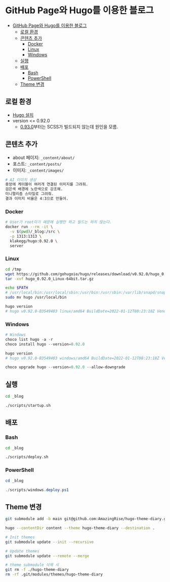 # GitHub Page와 Hugo를 이용한 블로그

- [GitHub Page와 Hugo를 이용한 블로그](#github-page와-hugo를-이용한-블로그)
  - [로컬 환경](#로컬-환경)
  - [콘텐츠 추가](#콘텐츠-추가)
    - [Docker](#docker)
    - [Linux](#linux)
    - [Windows](#windows)
  - [실행](#실행)
  - [배포](#배포)
    - [Bash](#bash)
    - [PowerShell](#powershell)
  - [Theme 변경](#theme-변경)

## 로컬 환경

- [Hugo 설치](https://gohugo.io/getting-started/installing/)
- version <= 0.92.0
  - [0.93.0](https://github.com/gohugoio/hugo/releases/tag/v0.93.0)부터는 SCSS가 빌드되지 않는데 원인을 모름.

## 콘텐츠 추가

- about 페이지: `_content/about/`
- 포스트: `_content/posts/`
- 이미지: `_content/images/`

```sh
# AI 이미지 생성
중앙에 케이블이 여러개 연결된 이미지를 그려줘.
검은색 배경에 노란색으로 강조해.
미니멀리즘 스타일로 그려줘.
결과 이미지 비율은 4:3으로 만들어.
```

### Docker

```sh
# User가 root이기 때문에 실행만 하고 빌드는 하지 않는다.
docker run --rm -it \
  -v $(pwd)/_blog:/src \
  -p 1313:1313 \
  klakegg/hugo:0.92.0 \
  server
```

### Linux

```sh
cd /tmp
wget https://github.com/gohugoio/hugo/releases/download/v0.92.0/hugo_0.92.0_Linux-64bit.tar.gz
tar -xvf hugo_0.92.0_Linux-64bit.tar.gz
```

```sh
echo $PATH
# /usr/local/bin:/usr/local/sbin:/usr/bin:/usr/sbin:/var/lib/snapd/snap/bin:...
sudo mv hugo /usr/local/bin
```

```sh
hugo version
# hugo v0.92.0-B3549403 linux/amd64 BuildDate=2022-01-12T08:23:18Z VendorInfo=gohugoio
```

### Windows

```ps1
# Windows
choco list hugo -a -r
choco install hugo --version=0.92.0
```

```ps1
hugo version
# hugo v0.92.0-B3549403 windows/amd64 BuildDate=2022-01-12T08:23:18Z VendorInfo=gohugoio
```

```ps1
choco upgrade hugo --version=0.92.0 --allow-downgrade
```

## 실행

```bash
cd _blog

./scripts/startup.sh
```

## 배포

### Bash

```bash
cd _blog

./scripts/deploy.sh
```

### PowerShell

```ps1
cd _blog

./scripts/windows.deploy.ps1
```

## Theme 변경

```sh
git submodule add -b main git@github.com:AmazingRise/hugo-theme-diary.git themes/hugo-theme-diary
```

```sh
hugo --contentDir content --theme hugo-theme-diary --destination .
```

```sh
# Init themes
git submodule update --init --recursive

# Update themes
git submodule update --remote --merge

# theme submodule 삭제 시
git rm -f ./hugo-theme-diary
rm -rf .git/modules/themes/hugo-theme-diary
```

